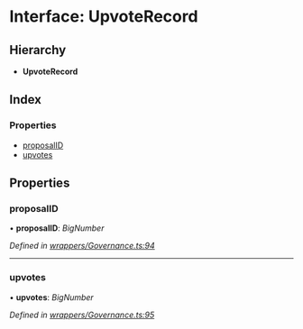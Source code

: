 # Interface: UpvoteRecord

## Hierarchy

* **UpvoteRecord**

## Index

### Properties

* [proposalID](_wrappers_governance_.upvoterecord.md#proposalid)
* [upvotes](_wrappers_governance_.upvoterecord.md#upvotes)

## Properties

###  proposalID

• **proposalID**: *BigNumber*

*Defined in [wrappers/Governance.ts:94](https://github.com/medhak1/celo-monorepo/blob/master/packages/sdk/contractkit/src/wrappers/Governance.ts#L94)*

___

###  upvotes

• **upvotes**: *BigNumber*

*Defined in [wrappers/Governance.ts:95](https://github.com/medhak1/celo-monorepo/blob/master/packages/sdk/contractkit/src/wrappers/Governance.ts#L95)*
